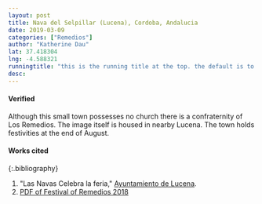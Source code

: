 ```yaml
---
layout: post
title: Nava del Selpillar (Lucena), Cordoba, Andalucia
date: 2019-03-09
categories: ["Remedios"]
author: "Katherine Dau"
lat: 37.418304
lng: -4.588321
runningtitle: "this is the running title at the top. the default is to display the site title, so to activate the running title you will need to uncomment in the post.html layout"
desc:
---
```

#### Verified
Although this small town possesses no church there is a confraternity of Los Remedios. The image itself is housed in nearby Lucena. The town holds festivities at the end of August.

#### Works cited
{:.bibliography}
1. "Las Navas Celebra la feria," [Ayuntamiento de Lucena](https://www.aytolucena.es/noticia/las-navas-celebra-la-feria-en-honor-ntra-sra-de-los-remedios-del-24-al-27-de-agosto).
2. [PDF of Festival of Remedios 2018](https://www.lucena.es/sites/default/files/noticias/programa_fiestas_las_navas_18.pdf)
